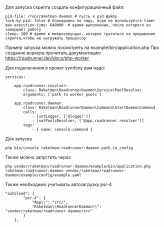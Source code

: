 Для запуска скрипта создать конфигурационный файл:

```$xslt
pid-file: /run/raketman-daemon # пусть к pid файлу
lock-by-pid: false # блокировка по пиду, есди не используется timer
max-execution-time: 640000  # время выполнение, после которого он завершает работу
sleep: 100 # время в микросекундах, которое тратиться на прерывания скрипта,чтобы не нагружать процессор
```

Пример запуска можно посмотреть на example/bin/application.php
Про создание воркера прочитать документацию https://roadrunner.dev/docs/php-worker


Для  подключения в проект symfony вам надо:

```
services:

    app.roadrunner.resolver:
        class: Raketman\RoadrunnerDaemon\Service\PoolResolver
        arguments: ['path to worker pools']

    app.roadrunner.daemon:
        class: Raketman\RoadrunnerDaemon\Command\StartDaemonCommand
        calls:
            - [setLogger, ['@logger']]
            - [setPoolsResolver, ['@app.roadrunner.resolver']]
        tags:
            - { name: console.command }
```

Для запуска 
```
php bin/console raketman:roadrunner:daemon path_to_config
```


Также можно запустить через 

```
php vendor/raketman/roadrunner-daemon/example/bin/application.php raketman:roadrunner:daemon vendor/raketman/roadrunner-daemon/example/config/example.yaml 
```




Также необходимо учитывать автозагрузку psr-4

```
"autoload": {
        "psr-4": {
            "App\\": "src/",
            "Raketman\\RoadrunnerDaemon\\": "vendor/raketman/roadrunner-daemon/src"
        }
    },
```